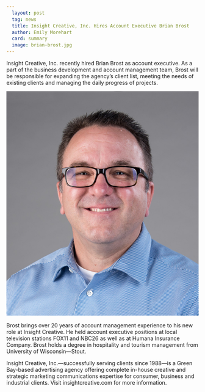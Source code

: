 ```yaml
---
  layout: post
  tag: news
  title: Insight Creative, Inc. Hires Account Executive Brian Brost
  author: Emily Morehart
  card: summary
  image: brian-brost.jpg
---
```

Insight Creative, Inc. recently hired Brian Brost as account executive. As a part of the business development and account management team, Brost will be responsible for expanding the agency’s client list, meeting the needs of existing clients and managing the daily progress of projects.

![Andy VanRemortel at Leadership Green Bay](/img/brian-brost.jpg)

Brost brings over 20 years of account management experience to his new role at Insight Creative. He held account executive positions at local television stations FOX11 and NBC26 as well as at Humana Insurance Company. Brost holds a degree in hospitality and tourism management from University of Wisconsin—Stout.

Insight Creative, Inc.—successfully serving clients since 1988—is a Green Bay-based advertising agency offering complete in-house creative and strategic marketing communications expertise for consumer, business and industrial clients. Visit insightcreative.com for more information.
